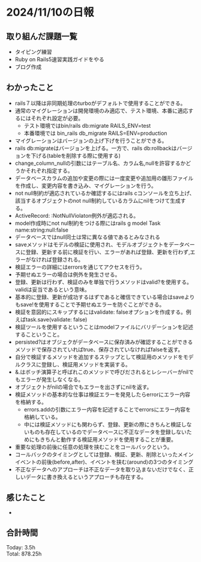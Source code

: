# 2024/11/10の日報
## 取り組んだ課題一覧
* タイピング練習
* Ruby on Rails5速習実践ガイドをやる
* ブログ作成
## わかったこと
* rails７以降は非同期処理のturboがデフォルトで使用することができる。
* 通常のマイグレーションは開発環境のみ適応で、テスト環境、本番に適応するにはそれぞれ設定が必要。
  *  テスト環境ではbin/rails db:migrate RAILS_ENV=test
  *  本番環境では bin_rails db_migrate RAILS=ENV=production
*  マイグレーションはバージョンの上げ下げを行うことができる。
  *  rails db:migrateはバージョンを上げる。一方で、rails db:rollbackはバージョンを下げる(tableを削除する際に使用する)
*   change_column_nullの引数にはテーブル名、カラム名,nullを許容するかどうかそれぞれ指定する。
*   データベースカラムの追加や変更の際には一度変更や追加用の雛形ファイルを作成し、変更内容を書き込み、マイグレーションを行う。
*   not null制約が適応されているか確認するにはrails cコンソールを立ち上げ、該当するオブジェクトのnot null制約しているカラムにnilをつけて生成する。
  *  ActiveRecord: :NotNullViolaton例外が適応される。
  *  model作成時にnot nul制約をつける際にはrails g model Task name:string:null:false
  *  データベースではnull同士は常に異なる値であるとみなされる
*  saveメソッドはモデルの検証に使用され、モデルオブジェクトをデータベースに登録、更新する前に検証を行い、エラーがあれば登録、更新を行わず,エラーがなければ登録される。
  *  検証エラーの詳細にはerrorsを通じてアクセスを行う。
  *  予期せぬエラーの場合は例外を発生させる。
  *  登録、更新は行わず、検証のみを単独で行うメソッドはvalid?を使用する。validは妥当であるという意味。
  *  基本的に登録、更新が成功するはずであると確信できている場合はsaveよりもsave!を使用することで予期せぬエラーを防ぐことができる。
*  検証を意図的にスキップするにはvalidate: falseオプションを作成する。例えばtask.save(validate: false)
*  検証ツールを使用するということはmodelファイルにバリデーションを記述するこということ。
*  persisted?はオブジェクがデータベースに保存済みが確認することができるメソッドで保存されていればtrue、保存されていなければfalseを返す。
*  自分で検証するメソッドを追加するステップとして検証用のメソッドをモデルクラスに登録し、検証用メソッドを実装する。
*  &.はボッチ演算子と呼ばれこのメソッドで呼びだされるとレシーバーがnilでもエラーが発生しなくなる。
  * オブジェクトがnilの場合でもエラーを出さずにnilを返す。
* 検証メソッドの基本的な仕事は検証エラーを発見したらerrorにエラー内容を格納する。
  * errors.addの引数にエラー内容を記述することでerrorsにエラー内容を格納している。
  * 中には検証メソッドにも関わらず、登録、更新の際にきちんと検証しないものも存在しているのでデータベースに不正なデータを登録しないためにもきちんと動作する検証用メソッドを使用することが重要。
* 重要な処理の前後に任意の処理を挟むことをコールバックという。
* コールバックのタイミングとしては登録、検証、更新、削除といったメインイベントの前後(before,after)、イベントを挟む(around)の3つのタイミング
* 不正なデータへのアプローチは不正なデータを取り込まないだけでなく、正しいデータに書き換えるというアプローチも存在する。                            
## 感じたこと
* 
## 合計時間  
Today: 3.5h<br>
Total: 878.25h
